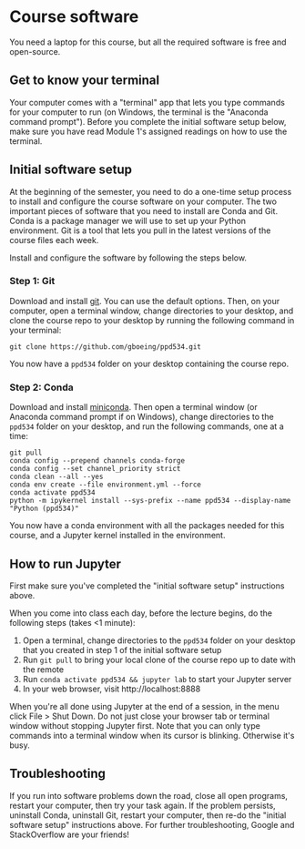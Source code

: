 # Course software

You need a laptop for this course, but all the required software is free and open-source.


## Get to know your terminal

Your computer comes with a "terminal" app that lets you type commands for your computer to run (on Windows, the terminal is the "Anaconda command prompt"). Before you complete the initial software setup below, make sure you have read Module 1's assigned readings on how to use the terminal.


## Initial software setup

At the beginning of the semester, you need to do a one-time setup process to install and configure the course software on your computer. The two important pieces of software that you need to install are Conda and Git. Conda is a package manager we will use to set up your Python environment. Git is a tool that lets you pull in the latest versions of the course files each week.

Install and configure the software by following the steps below.


### Step 1: Git

Download and install [git](https://git-scm.com/downloads). You can use the default options. Then, on your computer, open a terminal window, change directories to your desktop, and clone the course repo to your desktop by running the following command in your terminal:

```
git clone https://github.com/gboeing/ppd534.git
```

You now have a `ppd534` folder on your desktop containing the course repo.


### Step 2: Conda

Download and install [miniconda](https://docs.conda.io/en/latest/miniconda.html). Then open a terminal window (or Anaconda command prompt if on Windows), change directories to the `ppd534` folder on your desktop, and run the following commands, one at a time:

```
git pull
conda config --prepend channels conda-forge
conda config --set channel_priority strict
conda clean --all --yes
conda env create --file environment.yml --force
conda activate ppd534
python -m ipykernel install --sys-prefix --name ppd534 --display-name "Python (ppd534)"
```

You now have a conda environment with all the packages needed for this course, and a Jupyter kernel installed in the environment.


## How to run Jupyter

First make sure you've completed the "initial software setup" instructions above.

When you come into class each day, before the lecture begins, do the following steps (takes <1 minute):

  1. Open a terminal, change directories to the `ppd534` folder on your desktop that you created in step 1 of the initial software setup
  1. Run `git pull` to bring your local clone of the course repo up to date with the remote
  1. Run `conda activate ppd534 && jupyter lab` to start your Jupyter server
  1. In your web browser, visit http://localhost:8888

When you're all done using Jupyter at the end of a session, in the menu click File > Shut Down. Do not just close your browser tab or terminal window without stopping Jupyter first. Note that you can only type commands into a terminal window when its cursor is blinking. Otherwise it's busy.


## Troubleshooting

If you run into software problems down the road, close all open programs, restart your computer, then try your task again. If the problem persists, uninstall Conda, uninstall Git, restart your computer, then re-do the "initial software setup" instructions above. For further troubleshooting, Google and StackOverflow are your friends!
